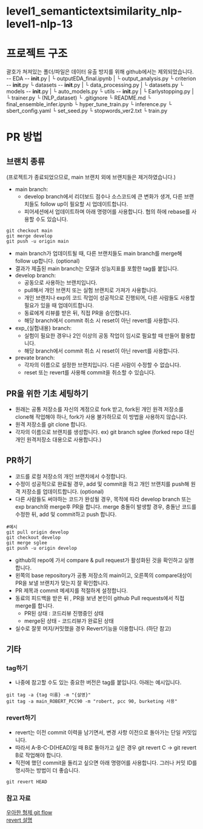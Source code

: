 # level1_semantictextsimilarity_nlp-level1-nlp-13

# 프로젝트 구조
괄호가 쳐져있는 폴더/파일은 데이터 유출 방지를 위해 github에서는 제외되었습니다.
-- EDA -- __init__.py
 |      └ outputEDA_final.ipynb
 |      └ output_analysis.py
 └ criterion -- __init__.py 
 └ datasets -- __init__.py
 |           └ data_processing.py
 |           └ datasets.py
 └ models -- __init__.py
 |        └ auto_models.py
 └ utils -- __init__.py
 |        └ Earlystopping.py
 |        └ trainer.py
 └ (NLP_dataset)
 └ .gitignore
 └ README.md
 └ final_ensemble_infer.ipynb 
 └ hyper_tune_train.py
 └ inference.py
 └ sbert_config.yaml
 └ set_seed.py
 └ stopwords_ver2.txt
 └ train.py
 
# PR 방법
## 브랜치 종류
(프로젝트가 종료되었으므로, main 브랜치 외에 브랜치들은 제거하였습니다.)     
- main branch:
  - develop branch에서 리더보드 점수나 소스코드에 큰 변화가 생겨, 다른 브랜치들도 follow up이 필요할 시 업데이트합니다.
  - 피어세션에서 업데이트하며 아래 명령어를 사용합니다. 협의 하에 rebase를 사용할 수도 있습니다.
```commandLine
git checkout main
git merge develop
git push -u origin main
```
  - main branch가 업데이트될 때, 다른 브랜치들도 main branch를 merge해 follow up합니다. (optional)
  - 결과가 제출된 main branch는 모델과 성능지표를 포함한 tag를 붙입니다.
- develop branch:
  - 공동으로 사용하는 브랜치입니다.
  - pull해서 개인 브랜치 또는 실험 브랜치로 가져가 사용합니다.
  - 개인 브랜치나 exp의 코드 작업이 성공적으로 진행되어, 다른 사람들도 사용할 필요가 있을 때 업데이트합니다.
  - 동료에게 리뷰를 받은 뒤, 직접 PR을 승인합니다.
  - 해당 branch에서 commit 취소 시 reset이 아닌 revert를 사용합니다.
- exp_{실험내용} branch:
  - 실험이 필요한 경우나 2인 이상의 공동 작업이 임시로 필요할 때 만들어 활용합니다.
  - 해당 branch에서 commit 취소 시 reset이 아닌 revert를 사용합니다.
- prevate branch:
  - 각자의 이름으로 설정한 브랜치입니다. 다른 사람이 수정할 수 없습니다.
  - reset 또는 revert를 사용해 commit을 취소할 수 있습니다.
  


## PR을 위한 기초 세팅하기
- 원래는 공통 저장소를 자신의 계정으로 fork 받고, fork된 개인 원격 저장소를 clone해 작업해야 하나, fork가 사용 불가하므로 이 방법을 사용하지 않습니다.
- 원격 저장소를 git clone 합니다.
- 각자의 이름으로 브랜치를 생성합니다. ex) git branch sglee
(forked repo 대신 개인 원격저장소 대용으로 사용합니다.)

## PR하기
- 코드를 로컬 저장소의 개인 브랜치에서 수정합니다.
- 수정이 성공적으로 완료될 경우, add 및 commit을 하고 개인 브랜치를 push해 원격 저장소를 업데이트합니다. (optional)
- 다른 사람들도 써야하는 코드가 완성될 경우, 목적에 따라 develop branch 또는 exp branch와 merge후 PR을 합니다. merge 충돌이 발생할 경우, 충돌난 코드를 수정한 뒤, add 및 commit하고 push 합니다.
```commandLine
#예시
git pull origin develop
git checkout develop
git merge sglee
git push -u origin develop
```
- github의 repo에 가서 compare & pull request가 활성화된 것을 확인하고 실행합니다.
- 왼쪽의 base repository가 공통 저장소의 main이고, 오른쪽의 compare대상이 PR을 보낼 브랜치가 맞는지 잘 확인합니다.
- PR 제목과 commit 메세지를 적절하게 설정합니다.
- 동료의 피드백을 받은 뒤 , PR을 보낸 본인이 github Pull requests에서 직접 merge를 합니다.
  - PR된 상태 : 코드리뷰 진행중인 상태
  - merge된 상태 - 코드리뷰가 완료된 상태
- 실수로 잘못 머지/커밋했을 경우 Revert기능을 이용합니다. (하단 참고)

## 기타
### tag하기
- 나중에 참고할 수도 있는 중요한 버전은 tag를 붙입니다. 아래는 예시입니다.
```commandLine
git tag -a {tag 이름} -m "{설명}"
git tag -a main_ROBERT_PCC90 -m "robert, pcc 90, burketing 사용"
```

### revert하기
  - revert는 이전 commit 이력을 남기면서, 변경 사항 이전으로 돌아가는 단일 커밋입니다.
  - 따라서 A-B-C-D(HEAD)일 때 B로 돌아가고 싶은 경우 git revert C -> git revert B로 작업해야 합니다.
  - 직전에 했던 commit을 돌리고 싶으면 아래 명령어를 사용합니다. 그러나 커밋 ID를 명시하는 방법이 더 좋습니다.
```comandLine
git revert HEAD
```

### 참고 자료
[우아한 형제 git flow](https://techblog.woowahan.com/2553/)    
[revert 설명](https://www.lainyzine.com/ko/article/git-revert-reverting-commit-in-git-repository/)
